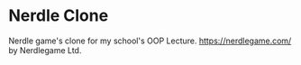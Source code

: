 # Nerdle Clone
Nerdle game's clone for my school's OOP Lecture.
https://nerdlegame.com/ by Nerdlegame Ltd.
